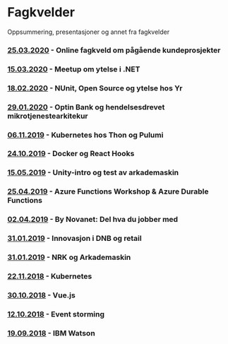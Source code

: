 # Fagkvelder

Oppsummering, presentasjoner og annet fra fagkvelder

### [25.03.2020](/20200325/README.md) - Online fagkveld om pågående kundeprosjekter

### [15.03.2020](/20200305/README.md) - Meetup om ytelse i .NET

### [18.02.2020](/20200218/README.md) - NUnit, Open Source og ytelse hos Yr

### [29.01.2020](/20200129/README.md) - Optin Bank og hendelsesdrevet mikrotjenestearkitekur

### [06.11.2019](/20191106/README.md) - Kubernetes hos Thon og Pulumi

### [24.10.2019](/20191024/README.md) - Docker og React Hooks

### [15.05.2019](/20190515/README.md) - Unity-intro og test av arkademaskin

### [25.04.2019](/20190425/README.md) - Azure Functions Workshop & Azure Durable Functions

### [02.04.2019](/20190402/README.md) - By Novanet: Del hva du jobber med

### [31.01.2019](/20190314/README.md) - Innovasjon i DNB og retail

### [31.01.2019](/20190131/README.md) - NRK og Arkademaskin

### [22.11.2018](/20181122/README.md) - Kubernetes

### [30.10.2018](/20181030/README.md) - Vue.js

### [12.10.2018](/20181012/README.md) - Event storming

### [19.09.2018](/20180919/README.md) - IBM Watson
